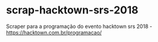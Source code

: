 # scrap-hacktown-srs-2018
Scraper para a programação do evento hacktown srs 2018 - https://hacktown.com.br/programacao/
